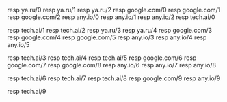 resp ya.ru/0
resp ya.ru/1
resp ya.ru/2
resp google.com/0
resp google.com/1
resp google.com/2
resp any.io/0
resp any.io/1
resp any.io/2
resp tech.ai/0

resp tech.ai/1
resp tech.ai/2
resp ya.ru/3
resp ya.ru/4
resp google.com/3
resp google.com/4
resp google.com/5
resp any.io/3
resp any.io/4
resp any.io/5

resp tech.ai/3
resp tech.ai/4
resp tech.ai/5
resp google.com/6
resp google.com/7
resp google.com/8
resp any.io/6
resp any.io/7
resp any.io/8

resp tech.ai/6
resp tech.ai/7
resp tech.ai/8
resp google.com/9
resp any.io/9

resp tech.ai/9
